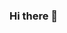 ### Hi there 👋

<!--
**susanina2801/susanina2801** is a ✨ _special_ ✨ repository because its `README.md` (this file) appears on your GitHub profile.

Here are some ideas to get you started:

- 🔭 I’m currently working on web design...
- 🌱 I’m currently learning .css..
- 👯 I’m looking to collaborate on .web projects..
- 🤔 I’m looking for help with ..javasript.
- 💬 Ask me about .html..
-
